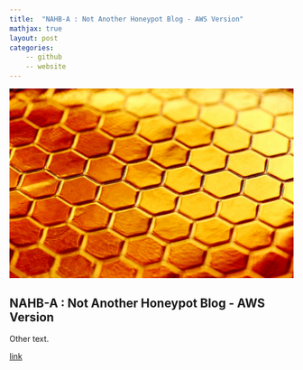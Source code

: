```yaml
---
title:  "NAHB-A : Not Another Honeypot Blog - AWS Version"
mathjax: true
layout: post
categories:
	-- github
	-- website
---
```

![Honey](assets/honey.jpg)

## NAHB-A : Not Another Honeypot Blog - AWS Version

Other text.

[link](https://github.com/matthewomccorkle)
